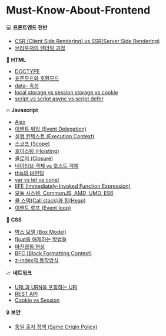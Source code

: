 # Must-Know-About-Frontend

:computer: **프론트엔드 전반**

* [CSR (Client Side Rendering) vs SSR(Server Side Rendering)](https://github.com/baeharam/Must-Know-About-Frontend/blob/master/Notes/frontend/csr-ssr.md)
* [브라우저의 렌더링 과정](https://github.com/baeharam/Must-Know-About-Frontend/blob/master/Notes/frontend/browser-rendering.md)

:page_with_curl: **HTML**

* [DOCTYPE](https://github.com/baeharam/Must-Know-About-Frontend/blob/master/Notes/html/doctype.md)
* [표준모드와 호환모드](https://github.com/baeharam/Must-Know-About-Frontend/blob/master/Notes/html/standard-quirks.md)
* [data- 속성](https://github.com/baeharam/Must-Know-About-Frontend/blob/master/Notes/html/data.md)
* [local storage vs session storage vs cookie](https://github.com/baeharam/Must-Know-About-Frontend/blob/master/Notes/html/web-storage-api.md)
* [script vs script async vs script defer](https://github.com/baeharam/Must-Know-About-Frontend/blob/master/Notes/html/script-tag-type.md)

:fire: **Javascript**

* [Ajax](https://github.com/baeharam/Must-Know-About-Frontend/blob/master/Notes/javascript/ajax.md)
* [이벤트 위임 (Event Delegation)](https://github.com/baeharam/Must-Know-About-Frontend/blob/master/Notes/javascript/event-delegation.md)
* [실행 컨텍스트 (Execution Context)](https://github.com/baeharam/Must-Know-About-Frontend/blob/master/Notes/javascript/execution-context.md)
* [스코프 (Scope)](https://github.com/baeharam/Must-Know-About-Frontend/blob/master/Notes/javascript/scope.md)
* [호이스팅 (Hoisting)](https://github.com/baeharam/Must-Know-About-Frontend/blob/master/Notes/javascript/hoisting.md)
* [클로저 (Closure)](https://github.com/baeharam/Must-Know-About-Frontend/blob/master/Notes/javascript/closure.md)
* [네이티브 객체 vs 호스트 객체](https://github.com/baeharam/Must-Know-About-Frontend/blob/master/Notes/javascript/native-host.md)
* [this의 바인딩](https://github.com/baeharam/Must-Know-About-Frontend/blob/master/Notes/javascript/this.md)
* [var vs let vs const](https://github.com/baeharam/Must-Know-About-Frontend/blob/master/Notes/javascript/var-let-const.md)
* [IIFE (Immediately-Invoked Function Expression)](https://github.com/baeharam/Must-Know-About-Frontend/blob/master/Notes/javascript/iife.md)
* [모듈 시스템: CommonJS, AMD, UMD, ES6](https://github.com/baeharam/Must-Know-About-Frontend/blob/master/Notes/javascript/module.md)
* [콜 스택(Call stack)과 힙(Heap)](https://github.com/baeharam/Must-Know-About-Frontend/blob/master/Notes/javascript/stack-heap.md)
* [이벤트 루프 (Event loop)](https://github.com/baeharam/Must-Know-About-Frontend/blob/master/Notes/javascript/event-loop.md)

:lipstick: **CSS**

* [박스 모델 (Box Model)](https://github.com/baeharam/Must-Know-About-Frontend/blob/master/Notes/css/box-model.md)
* [float를 해제하는 방법들](https://github.com/baeharam/Must-Know-About-Frontend/blob/master/Notes/css/float-clear.md)
* [마진겹침 현상](https://github.com/baeharam/Must-Know-About-Frontend/blob/master/Notes/css/margin-collapsing.md)
* [BFC (Block Formatting Context)](https://github.com/baeharam/Must-Know-About-Frontend/blob/master/Notes/css/bfc.md)
* [z-index의 동작방식](https://github.com/baeharam/Must-Know-About-Frontend/blob/master/Notes/css/z-index.md)

 :chart_with_upwards_trend: **네트워크**

* [URL과 URN을 포함하는 URI](https://github.com/baeharam/Must-Know-About-Frontend/blob/master/notes/network/uri.md)
* [REST API](https://github.com/baeharam/Must-Know-About-Frontend/blob/master/Notes/network/rest-api.md)
* [Cookie vs Session](https://github.com/baeharam/Must-Know-About-Frontend/blob/master/Notes/network/cookie-session.md)

:lock: **보안**

* [동일 출처 정책 (Same Origin Policy)](https://github.com/baeharam/Must-Know-About-Frontend/blob/master/Notes/security/sop.md)